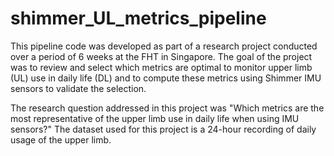 # shimmer_UL_metrics_pipeline
This pipeline code was developed as part of a research project conducted over a period of 6 weeks at the FHT in Singapore. The goal of the project was to review and select which metrics are optimal to monitor upper limb (UL) use in daily life (DL) and to compute these metrics using Shimmer IMU sensors to validate the selection.

The research question addressed in this project was "Which metrics are the most representative of the upper limb use in daily life when using IMU sensors?" The dataset used for this project is a 24-hour recording of daily usage of the upper limb.
